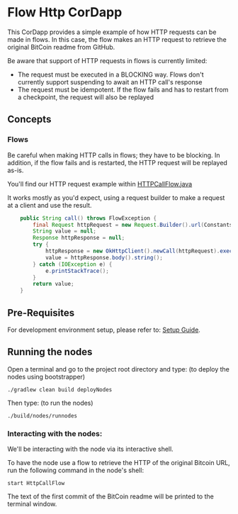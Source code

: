 # Flow Http CorDapp

This CorDapp provides a simple example of how HTTP requests can be made in flows. In this case, the flow makes an HTTP
request to retrieve the original BitCoin readme from GitHub.

Be aware that support of HTTP requests in flows is currently limited:

* The request must be executed in a BLOCKING way. Flows don't currently support suspending to await an HTTP call's
  response
* The request must be idempotent. If the flow fails and has to restart from a checkpoint, the request will also be
  replayed



## Concepts


### Flows

Be careful when making HTTP calls in flows; they have to be blocking.
In addition, if the flow fails and is restarted, the HTTP request will be replayed as-is.

You'll find our HTTP request example within [HTTPCallFlow.java](./workflows/src/main/java/net/corda/samples/flowhttp/HttpCallFlow.java)

It works mostly as you'd expect, using a request builder to make a request at a client and use the result.

```java
    public String call() throws FlowException {
        final Request httpRequest = new Request.Builder().url(Constants.BITCOIN_README_URL).build();
        String value = null;
        Response httpResponse = null;
        try {
            httpResponse = new OkHttpClient().newCall(httpRequest).execute();
            value = httpResponse.body().string();
        } catch (IOException e) {
            e.printStackTrace();
        }
        return value;
    }
```



## Pre-Requisites

For development environment setup, please refer to: [Setup Guide](https://docs.r3.com/en/platform/corda/4.9/community/getting-set-up.html).


## Running the nodes


Open a terminal and go to the project root directory and type: (to deploy the nodes using bootstrapper)
```
./gradlew clean build deployNodes
```
Then type: (to run the nodes)
```
./build/nodes/runnodes
```
### Interacting with the nodes:

We'll be interacting with the node via its interactive shell.

To have the node use a flow to retrieve the HTTP of the original Bitcoin URL, run the following command in the node's
shell:

    start HttpCallFlow

The text of the first commit of the BitCoin readme will be printed to the terminal window.
